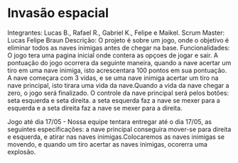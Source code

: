 # Invasão espacial
Integrantes: Lucas B., Rafael R., Gabriel K., Felipe e Maikel.
Scrum Master: Lucas Felipe Braun
Descrição: O projeto é sobre um jogo, onde o objetivo é eliminar todos as naves inimigas antes de chegar na base.
Funcionalidades: O jogo tera uma pagina inicial onde contera as opçoes de jogar e sair.
                 A pontuação do jogo ocorrera da seguinte maneira, quando a nave acertar um tiro em uma nave inimiga, isto acrescentara 100 pontos em sua pontuação.
                 A nave começara com 3 vidas, e se uma nave inimiga acertar um tiro na nave principal, isto tirara uma vida da nave.Quando a vida da nave chegar a zero, o jogo será finalizado.
                 O controle da nave principal será pelos botões: seta esquerda e seta direita. a seta esquerda faz a nave se mexer para a esquerda e a seta direita faz a nave se mexer para a direita.
        
Jogo até dia 17/05 - Nossa equipe tentara entregar até o dia 17/05, as seguintes especificações: a nave principal conseguira mover-se para direita e esquerda, e atirar nas naves inimigas.Colocaremos as naves inimigas se movendo, e quando um tiro acertar as naves inimigas, ocorerra uma explosão.  
